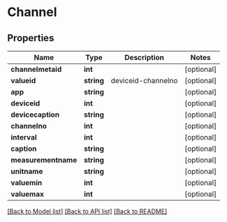 # Channel

## Properties
Name | Type | Description | Notes
------------ | ------------- | ------------- | -------------
**channelmetaid** | **int** |  | [optional] 
**valueid** | **string** | deviceid-channelno | [optional] 
**app** | **string** |  | [optional] 
**deviceid** | **int** |  | [optional] 
**devicecaption** | **string** |  | [optional] 
**channelno** | **int** |  | [optional] 
**interval** | **int** |  | [optional] 
**caption** | **string** |  | [optional] 
**measurementname** | **string** |  | [optional] 
**unitname** | **string** |  | [optional] 
**valuemin** | **int** |  | [optional] 
**valuemax** | **int** |  | [optional] 

[[Back to Model list]](../README.md#documentation-for-models) [[Back to API list]](../README.md#documentation-for-api-endpoints) [[Back to README]](../README.md)


